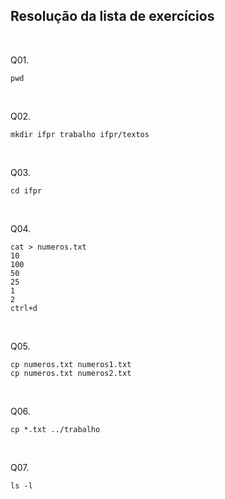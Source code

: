 ## Resolução da lista de exercícios

<br/>

Q01. 
```properties
pwd
```

<br/>

Q02.
```properties
mkdir ifpr trabalho ifpr/textos
```

<br/>

Q03.
```properties
cd ifpr
```

<br/>

Q04.
```properties
cat > numeros.txt
10
100
50
25
1
2
ctrl+d
```

<br/>

Q05.
```properties
cp numeros.txt numeros1.txt
cp numeros.txt numeros2.txt
```

<br/>

Q06.
```properties
cp *.txt ../trabalho
```
<br/>

Q07.
```properties
ls -l
```